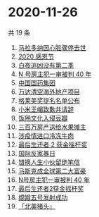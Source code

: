 # 2020-11-26

共 19 条

<!-- BEGIN -->
<!-- 最后更新时间 Thu Nov 26 2020 20:04:59 GMT+0800 (CST) -->
1. [马拉多纳因心脏骤停去世](https://www.zhihu.com/search?q=马拉多纳)
1. [2020 感恩节](https://www.zhihu.com/search?q=感恩节)
1. [白夜追凶没有第二季](https://www.zhihu.com/search?q=白夜追凶第二季)
1. [N 号房主犯一审被判 40 年](https://www.zhihu.com/search?q=n号房)
1. [中国国药集团](https://www.zhihu.com/search?q=新冠疫苗)
1. [万达清空海外地产项目](https://www.zhihu.com/search?q=万达)
1. [格莱美奖提名名单公布](https://www.zhihu.com/search?q=格莱美)
1. [小米王嵋致歉并请辞](https://www.zhihu.com/search?q=小米王嵋)
1. [饭圈文化入侵豆瓣](https://www.zhihu.com/search?q=豆瓣养号)
1. [三百万房产送给水果摊主](https://www.zhihu.com/search?q=水果摊主)
1. [涉疫情进口冷冻牛肉](https://www.zhihu.com/search?q=天津疫情)
1. [最后生还者 2 获金摇杆奖 ](https://www.zhihu.com/search?q=金摇杆奖)
1. [国际反家暴日](https://www.zhihu.com/search?q=家暴)
1. [错换人生小伙留绝笔信](https://www.zhihu.com/search?q=错换人生)
1. [马斯克成全球第二大富豪](https://www.zhihu.com/search?q=马斯克)
1. [N号房主犯一审被判 40 年](https://www.zhihu.com/search?q=n号房)
1. [最后生还者2获金摇杆奖 ](https://www.zhihu.com/search?q=金摇杆奖)
1. [嫦娥五号发射成功](https://www.zhihu.com/search?q=嫦娥五号)
1. [「北美猪头」](https://www.zhihu.com/search?q=北美猪头)
<!-- END -->

